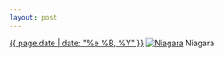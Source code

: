 ```yaml
---
layout: post
---
```


<p>
  <time><a href="/38">{{ page.date | date: "%e %B, %Y" }}</a></time>
  <a href="/38"><img src="{{ site.assets_url }}/38-640.jpg" srcset="{{ site.assets_url }}/38-1280.jpg 1280w, {{ site.assets_url }}/38-960.jpg 960w, {{ site.assets_url }}/38-640.jpg 640w, {{ site.assets_url }}/38-320.jpg 320w" sizes="(min-width: 700px) 50vw, calc(100vw - 2rem)" alt="Niagara" /></a>
  <span>Niagara</span>
</p>
